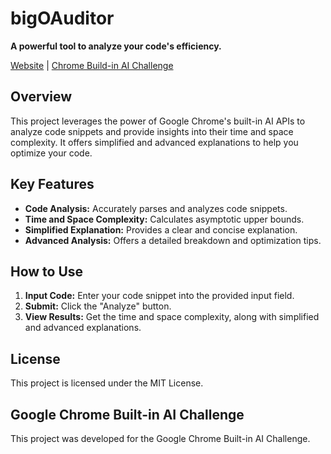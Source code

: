 # bigOAuditor

**A powerful tool to analyze your code's efficiency.**

[Website](#) | [Chrome Build-in AI Challenge](https://googlechromeai.devpost.com/)

## Overview
This project leverages the power of Google Chrome's built-in AI APIs to analyze code snippets and provide insights into their time and space complexity. It offers simplified and advanced explanations to help you optimize your code.

## Key Features
* **Code Analysis:** Accurately parses and analyzes code snippets.
* **Time and Space Complexity:** Calculates asymptotic upper bounds.
* **Simplified Explanation:** Provides a clear and concise explanation.
* **Advanced Analysis:** Offers a detailed breakdown and optimization tips.

## How to Use
1. **Input Code:** Enter your code snippet into the provided input field.
2. **Submit:** Click the "Analyze" button.
3. **View Results:** Get the time and space complexity, along with simplified and advanced explanations.

## License
This project is licensed under the MIT License.

## Google Chrome Built-in AI Challenge
This project was developed for the Google Chrome Built-in AI Challenge.